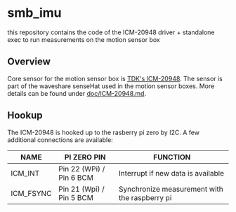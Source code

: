 # smb_imu

this repository contains the code of the ICM-20948 driver + standalone exec to run measurements on the motion sensor box

## Overview

Core sensor for the motion sensor box is [TDK's ICM-20948](https://invensense.tdk.com/products/motion-tracking/9-axis/icm-20948/). The sensor is part of the waveshare senseHat used in the motion sensor boxes. More details can be found under [doc/ICM-20948.md](./doc/ICM-20948.md).

## Hookup

The ICM-20948 is hooked up to the rasberry pi zero by I2C. A few additional connections are available:

| NAME      | PI ZERO PIN              | FUNCTION                                      |
|-----------|--------------------------|-----------------------------------------------|
| ICM_INT   | Pin 22 (WPi) / Pin 6 BCM | Interrupt if new data is available            |
| ICM_FSYNC | Pin 21 (Wpi) / Pin 5 BCM | Synchronize measurement with the raspberry pi |


